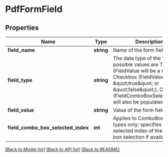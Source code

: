 # PdfFormField

## Properties
Name | Type | Description | Notes
------------ | ------------- | ------------- | -------------
**field_name** | **string** | Name of the form field | [optional] 
**field_type** | **string** | The data type of the field; possible values are Text (FieldValue will be a string), Checkbox (FieldValue can be \&quot;true\&quot; or \&quot;false\&quot;), ComboBox (FieldComboBoxSelectedIndex will also be populated), Other | [optional] 
**field_value** | **string** | Value of the form field | [optional] 
**field_combo_box_selected_index** | **int** | Applies to ComboBox field types only; specifies the selected index of the combo box selection if available | [optional] 

[[Back to Model list]](../README.md#documentation-for-models) [[Back to API list]](../README.md#documentation-for-api-endpoints) [[Back to README]](../README.md)


